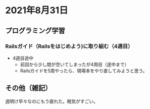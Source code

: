 # 2021年8月31日
## プログラミング学習
### Railsガイド（Railsをはじめよう)に取り組む（4週目）
- 4週目途中
  - 前回から少し間が空いてしまったが4周目（途中まで）
  - Railsガイドを5周やったら、現場本をやり直してみようと思う。

## その他（雑記）
週明け早々なのにもう疲れた。眠気がすごい。  
